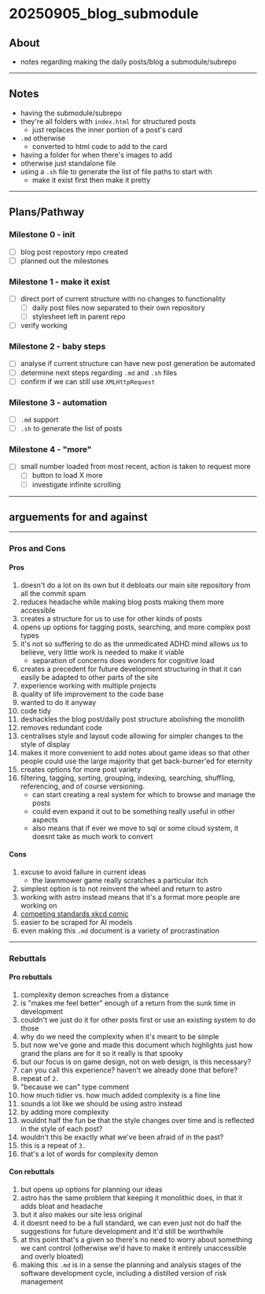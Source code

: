# 20250905_blog_submodule


## About
* notes regarding making the daily posts/blog a submodule/subrepo
---


## Notes
* having the submodule/subrepo
* they're all folders with `index.html` for structured posts
    - just replaces the inner portion of a post's card
* `.md` otherwise
    - converted to html code to add to the card
* having a folder for when there's images to add
* otherwise just standalone file
* using a `.sh` file to generate the list of file paths to start with
    - make it exist first then make it pretty
---


## Plans/Pathway
### Milestone 0 - init
- [ ] blog post repostory repo created
- [ ] planned out the milestones
### Milestone 1 - make it exist
- [ ] direct port of current structure with no changes to functionality
    - [ ] daily post files now separated to their own repository
    - [ ] stylesheet left in parent repo
- [ ] verify working
### Milestone 2 - baby steps
- [ ] analyse if current structure can have new post generation be automated
- [ ] determine next steps regarding `.md` and `.sh` files
- [ ] confirm if we can still use `XMLHttpRequest`
### Milestone 3 - automation
- [ ] `.md` support
- [ ] `.sh` to generate the list of posts
### Milestone 4 - "more"
- [ ] small number loaded from most recent, action is taken to request more
    - [ ] button to load X more
    - [ ] investigate infinite scrolling
---


## arguements for and against
---
### Pros and Cons
#### Pros
1. doesn't do a lot on its own but it debloats our main site repository from all the commit spam
2. reduces headache while making blog posts making them more accessible
3. creates a structure for us to use for other kinds of posts
4. opens up options for tagging posts, searching, and more complex post types
5. it's not so suffering to do as the unmedicated ADHD mind allows us to believe, very little work is needed to make it viable
    - separation of concerns does wonders for cognitive load
6. creates a precedent for future development structuring in that it can easily be adapted to other parts of the site
7. experience working with multiple projects
8. quality of life improvement to the code base
9. wanted to do it anyway
10. code tidy
11. deshackles the blog post/daily post structure abolishing the monolith
12. removes redundant code
13. centralises style and layout code allowing for simpler changes to the style of display
14. makes it more convenient to add notes about game ideas so that other people could use the large majority that get back-burner'ed for eternity
15. creates options for more post variety
16. filtering, tagging, sorting, grouping, indexing, searching, shuffling, referencing, and of course versioning.
    - can start creating a real system for which to browse and manage the posts
    - could even expand it out to be something really useful in other aspects
    - also means that if ever we move to sql or some cloud system, it doesnt take as much work to convert
#### Cons
1. excuse to avoid failure in current ideas
    - the lawnmower game really scratches a particular itch
2. simplest option is to not reinvent the wheel and return to astro
3. working with astro instead means that it's a format more people are working on
4. [competing standards xkcd comic](https://xkcd.com/927/)
5. easier to be scraped for AI models
6. even making this `.md` document is a variety of procrastination
---
### Rebuttals
#### Pro rebuttals
1. complexity demon screaches from a distance
2. is "makes me feel better" enough of a return from the sunk time in development
3. couldn't we just do it for other posts first or use an existing system to do those
4. why do we need the complexity when it's meant to be simple
5. but now we've gone and made this document which highlights just how grand the plans are for it so it really is that spooky
6. but our focus is on game design, not on web design, is this necessary?
7. can you call this experience? haven't we already done that before?
8. repeat of `2.`
9. "because we can" type comment
10. how much tidier vs. how much added complexity is a fine line
11. sounds a lot like we should be using astro instead
12. by adding more complexity
13. wouldnt half the fun be that the style changes over time and is reflected in the style of each post?
14. wouldn't this be exactly what we've been afraid of in the past?
15. this is a repeat of `3.`
16. that's a lot of words for complexity demon
#### Con rebuttals
1. but opens up options for planning our ideas
2. astro has the same problem that keeping it monolithic does, in that it adds bloat and headache
3. but it also makes our site less original
4. it doesnt need to be a full standard, we can even just not do half the suggestions for future development and it'd still be worthwhile
5. at this point that's a given so there's no need to worry about something we cant control (otherwise we'd have to make it entirely unaccessible and overly bloated)
6. making this `.md` is in a sense the planning and analysis stages of the software development cycle, including a distilled version of risk management

